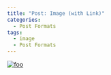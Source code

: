 ```yaml
---
title: "Post: Image (with Link)"
categories:
  - Post Formats
tags:
  - image
  - Post Formats
---
```


[![foo]({{http://wpthemetestdata.files.wordpress.com/2008/06/100_5540.jpg?w=604}})](http://wpthemetestdata.files.wordpress.com/2008/06/100_5540.jpg)
